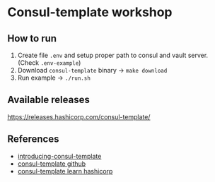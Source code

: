 # Consul-template workshop

## How to run
1. Create file `.env` and setup proper path to consul and vault server. (Check `.env-example`)
2. Download `consul-template` binary -> `make download`
3. Run example -> `./run.sh`

 
## Available releases
https://releases.hashicorp.com/consul-template/ 


## References
* [introducing-consul-template](https://www.hashicorp.com/blog/introducing-consul-template/)
* [consul-template github](https://github.com/hashicorp/consul-template)
* [consul-template learn hashicorp](https://learn.hashicorp.com/consul/developer-configuration/consul-template)